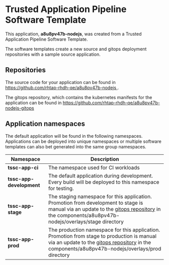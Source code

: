 # Trusted Application Pipeline Software Template

This application, **a8u8pv47b-nodejs**, was created from a Trusted Application Pipeline Software Template.

The software templates create a new source and gitops deployment repositories with a sample source application. 

## Repositories

The source code for your application can be found in [https://github.com/rhtap-rhdh-qe/a8u8pv47b-nodejs ](https://github.com/rhtap-rhdh-qe/a8u8pv47b-nodejs ).
 
The gitops repository, which contains the kubernetes manifests for the application can be found in 
[https://github.com/rhtap-rhdh-qe/a8u8pv47b-nodejs-gitops ](https://github.com/rhtap-rhdh-qe/a8u8pv47b-nodejs-gitops ) 

## Application namespaces 

The default application will be found in the following namespaces. Applications can be deployed into unique namespaces or multiple software templates can also bet generated into the same group namespaces.  

|  Namespace   |  Description   |  
| -------- | -------- |
| **tssc-app-ci** | The namespace used for CI workloads |
| **tssc-app-development** | The default application during development. Every build will be deployed to this namespace for testing. |
| **tssc-app-stage** | The staging namespace for this application. Promotion from development to stage is manual via an update to the [gitops repository](https://github.com/rhtap-rhdh-qe/a8u8pv47b-nodejs-gitops ) in the components/a8u8pv47b-nodejs/overlays/stage directory |
| **tssc-app-prod** | The production namespace for this application. Promotion from stage to production is manual via an update to the [gitops repository](https://github.com/rhtap-rhdh-qe/a8u8pv47b-nodejs-gitops ) in the components/a8u8pv47b-nodejs/overlays/prod directory |